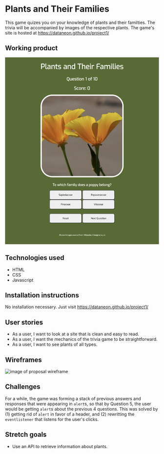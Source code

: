 # Plants and Their Families
This game quizes you on your knowledge of plants and their familties. The trivia will be accompanied by images of the respective plants. The game's site is hosted at https://dataneon.github.io/project1/

## Working product
![image of product](/img/product.jpg)

## Technologies used
* HTML
* CSS
* Javascript

## Installation instructions
No installation necessary. Just visit https://dataneon.github.io/project1/

## User stories
* As a user, I want to look at a site that is clean and easy to read.
* As a user, I want the mechanics of the trivia game to be straightforward.
* As a user, I want to see plants of all types.

## Wireframes
![image of proposal wireframe](wireframe.png)

## Challenges
For a while, the game was forming a stack of previous answers and responses that were appearing in `alert`s, so that by Question 5, the user would be getting `alert`s about the previous 4 questions. This was solved by (1) getting rid of `alert` in favor of a header, and (2) rewritting the `eventlistener` that listens for the user's clicks.

## Stretch goals
* Use an API to retrieve information about plants.